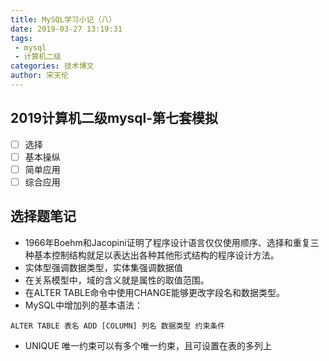 ```yaml
---
title: MySQL学习小记（八）
date: 2019-03-27 13:19:31
tags:
 - mysql
 - 计算机二级
categories: 技术博文
author: 宋天伦
---
```


## 2019计算机二级mysql-第七套模拟
* [ ] 选择
* [ ] 基本操纵
* [ ] 简单应用
* [ ] 综合应用

## 选择题笔记
* 1966年Boehm和Jacopini证明了程序设计语言仅仅使用顺序、选择和重复三种基本控制结构就足以表达出各种其他形式结构的程序设计方法。
* 实体型强调数据类型，实体集强调数据值
* 在关系模型中，域的含义就是属性的取值范围。
* 在ALTER TABLE命令中使用CHANGE能够更改字段名和数据类型。
* MySQL中增加列的基本语法：
```
ALTER TABLE 表名 ADD [COLUMN] 列名 数据类型 约束条件
```
* UNIQUE 唯一约束可以有多个唯一约束，且可设置在表的多列上
